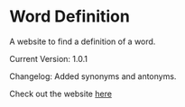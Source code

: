 # Word Definition
A website to find a definition of a word.

Current Version: 1.0.1

Changelog:
Added synonyms and antonyms.

Check out the website [here](https://worddefinition.herokuapp.com/)